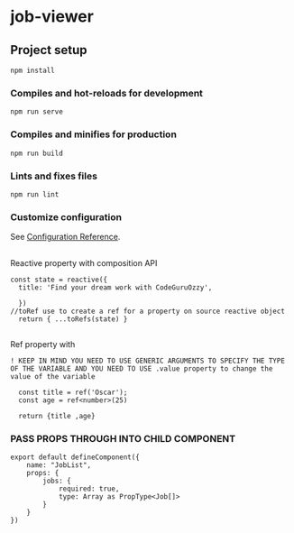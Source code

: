 # job-viewer

## Project setup
```
npm install
```

### Compiles and hot-reloads for development
```
npm run serve
```

### Compiles and minifies for production
```
npm run build
```

### Lints and fixes files
```
npm run lint
```

### Customize configuration
See [Configuration Reference](https://cli.vuejs.org/config/).

##
Reactive property with composition API
```
const state = reactive({
  title: 'Find your dream work with CodeGuruOzzy',

  })
//toRef use to create a ref for a property on source reactive object
  return { ...toRefs(state) }
```

## 
Ref property with 
```
! KEEP IN MIND YOU NEED TO USE GENERIC ARGUMENTS TO SPECIFY THE TYPE OF THE VARIABLE AND YOU NEED TO USE .value property to change the value of the variable 

  const title = ref('Oscar');
  const age = ref<number>(25)

  return {title ,age}
```
### PASS PROPS THROUGH INTO CHILD COMPONENT
```
export default defineComponent({
    name: "JobList",
    props: {
        jobs: {
            required: true,
            type: Array as PropType<Job[]>
        }
    }
})
```